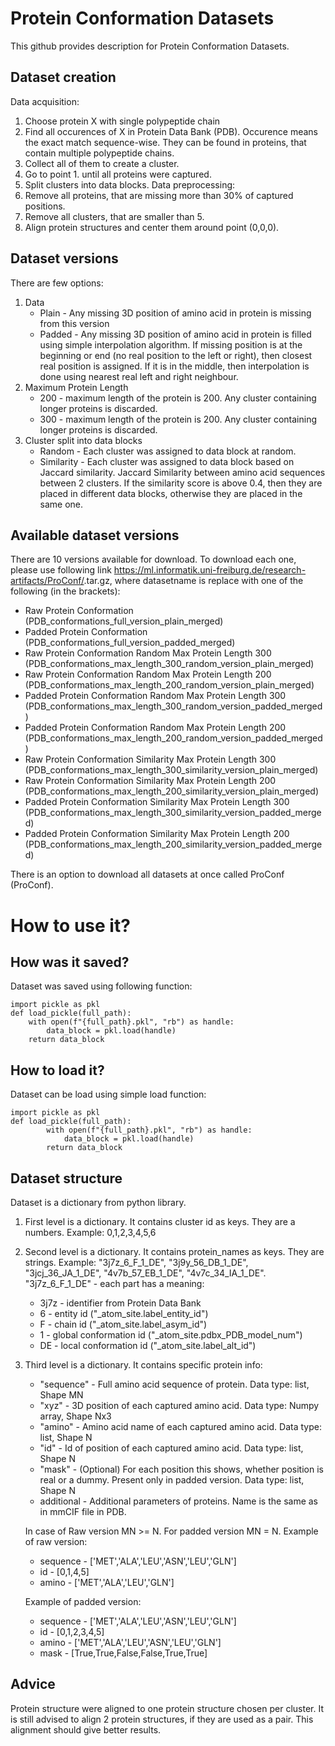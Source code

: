 # Protein Conformation Datasets

This github provides description for Protein Conformation Datasets.

## Dataset creation
Data acquisition:
1. Choose protein X with single polypeptide chain
2. Find all occurences of X in Protein Data Bank (PDB). Occurence means the exact match sequence-wise. They can be found in proteins, that contain multiple polypeptide chains.
3. Collect all of them to create a cluster.
4. Go to point 1. until all proteins were captured.
5. Split clusters into data blocks.
Data preprocessing:
1. Remove all proteins, that are missing more than 30% of captured positions.
2. Remove all clusters, that are smaller than 5.
3. Align protein structures and center them around point (0,0,0).

## Dataset versions
There are few options:
1. Data
   - Plain - Any missing 3D position of amino acid in protein is missing from this version
   - Padded - Any missing 3D position of amino acid in protein is filled using simple interpolation algorithm. If missing position is at the beginning or end (no real position to the left or right), then closest real position is assigned. If it is in the middle, then interpolation is done using nearest real left and right neighbour.
2. Maximum Protein Length
   - 200 - maximum length of the protein is 200. Any cluster containing longer proteins is discarded.
   - 300 - maximum length of the protein is 200. Any cluster containing longer proteins is discarded.
3. Cluster split into data blocks
   - Random - Each cluster was assigned to data block at random. 
   - Similarity - Each cluster was assigned to data block based on Jaccard similarity. Jaccard Similarity between amino acid sequences between 2 clusters. If the similarity score is above 0.4, then they are placed in different data blocks, otherwise they are placed in the same one.

## Available dataset versions
There are 10 versions available for download. To download each one, please use following link https://ml.informatik.uni-freiburg.de/research-artifacts/ProConf/<datasetname>.tar.gz, where datasetname is replace with one of the following (in the brackets):
- Raw Protein Conformation (PDB_conformations_full_version_plain_merged)
- Padded Protein Conformation (PDB_conformations_full_version_padded_merged) 
- Raw Protein Conformation Random Max Protein Length 300 (PDB_conformations_max_length_300_random_version_plain_merged)
- Raw Protein Conformation Random Max Protein Length 200 (PDB_conformations_max_length_200_random_version_plain_merged)
- Padded Protein Conformation Random Max Protein Length 300 (PDB_conformations_max_length_300_random_version_padded_merged)
- Padded Protein Conformation Random Max Protein Length 200 (PDB_conformations_max_length_200_random_version_padded_merged)
- Raw Protein Conformation Similarity Max Protein Length 300 (PDB_conformations_max_length_300_similarity_version_plain_merged)
- Raw Protein Conformation Similarity Max Protein Length 200 (PDB_conformations_max_length_200_similarity_version_plain_merged)
- Padded Protein Conformation Similarity Max Protein Length 300 (PDB_conformations_max_length_300_similarity_version_padded_merged)
- Padded Protein Conformation Similarity Max Protein Length 200 (PDB_conformations_max_length_200_similarity_version_padded_merged)

There is an option to download all datasets at once called ProConf (ProConf).

# How to use it?
## How was it saved?
Dataset was saved using following function:
```
import pickle as pkl
def load_pickle(full_path):
    with open(f"{full_path}.pkl", "rb") as handle:
        data_block = pkl.load(handle)
    return data_block
```
## How to load it?
Dataset can be load using simple load function:
```
import pickle as pkl
def load_pickle(full_path):
        with open(f"{full_path}.pkl", "rb") as handle:
            data_block = pkl.load(handle)
        return data_block
```
## Dataset structure
Dataset is a dictionary from python library.
1. First level is a dictionary. It contains cluster id as keys. They are a numbers. Example: 0,1,2,3,4,5,6
2. Second level is a dictionary. It contains protein_names as keys. They are strings. Example: "3j7z_6_F_1_DE", "3j9y_56_DB_1_DE", "3jcj_36_JA_1_DE", "4v7b_57_EB_1_DE", "4v7c_34_IA_1_DE".
   "3j7z_6_F_1_DE" - each part has a meaning:
   - 3j7z - identifier from Protein Data Bank
   - 6 - entity id ("_atom_site.label_entity_id")
   - F - chain id ("_atom_site.label_asym_id")
   - 1 - global conformation id ("_atom_site.pdbx_PDB_model_num")
   - DE - local conformation id ("_atom_site.label_alt_id")
3. Third level is a dictionary. It contains specific protein info:
   - "sequence" - Full amino acid sequence of protein. Data type: list, Shape MN
   - "xyz" - 3D position of each captured amino acid. Data type: Numpy array, Shape Nx3
   - "amino" - Amino acid name of each captured amino acid. Data type: list, Shape N
   - "id" - Id of position of each captured amino acid. Data type: list, Shape N
   - "mask" - (Optional) For each position this shows, whether position is real or a dummy. Present only in padded version. Data type: list, Shape N  
   - additional - Additional parameters of proteins. Name is the same as in mmCIF file in PDB.
   
   In case of Raw version MN >= N. For padded version MN = N.
   Example of raw version:
   - sequence - ['MET','ALA','LEU','ASN','LEU','GLN']
   - id - [0,1,4,5]
   - amino - ['MET','ALA','LEU','GLN']
   
   Example of padded version:
   - sequence - ['MET','ALA','LEU','ASN','LEU','GLN']
   - id - [0,1,2,3,4,5]
   - amino - ['MET','ALA','LEU','ASN','LEU','GLN']
   - mask - [True,True,False,False,True,True]
   
## Advice
Protein structure were aligned to one protein structure chosen per cluster. It is still advised to align 2 protein structures, if they are used as a pair. This alignment should give better results.
